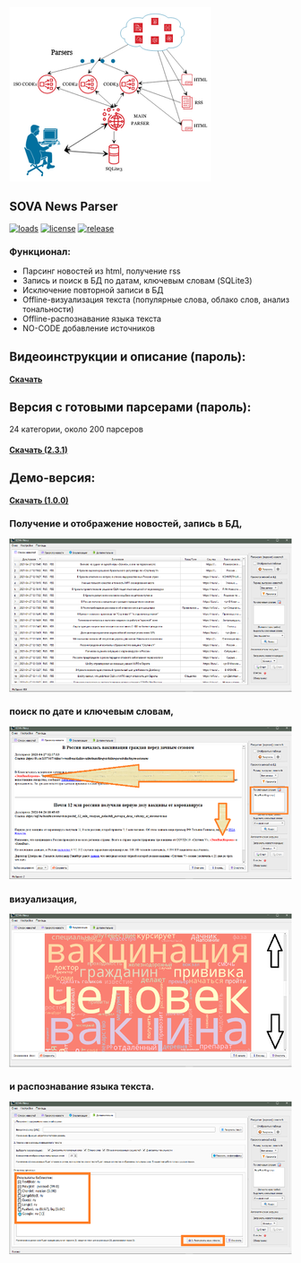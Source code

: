 ![](https://github.com/uav-profile/SOVA-NP/blob/main/src/scheme.png)

## SOVA News Parser
[![loads](https://img.shields.io/github/downloads/uav-profile/SOVA-NP/total.svg)](https://github.com/uav-profile/SOVA-NP/releases)
[![license](https://img.shields.io/github/license/uav-profile/SOVA-NP.svg)](https://ru.wikipedia.org/wiki/%D0%9B%D0%B8%D1%86%D0%B5%D0%BD%D0%B7%D0%B8%D1%8F_MIT)
[![release](https://badgen.net/github/release/uav-profile/SOVA-NP)](https://github.com/uav-profile/SOVA-NP/releases/download/2.3.1/SOVA.News.Setup.exe)

### Функционал:
+ Парсинг новостей из html, получение rss
+ Запись и поиск в БД по датам, ключевым словам (SQLite3)
+ Исключение повторной записи в БД
+ Offline-визуализация текста (популярные слова, облако слов, анализ тональности)
+ Offline-распознавание языка текста
+ NO-CODE добавление источников

## Видеоинструкции и описание (пароль):
#### <a href="https://github.com/uav-profile/SOVA-NP/releases/download/v2.2.1-videos/videoinstructions.rar"> Скачать </a>

## Версия с готовыми парсерами (пароль):
24 категории, около 200 парсеров
#### <a href="https://github.com/uav-profile/SOVA-NP/releases/download/2.3.1/SOVA.News.Setup.exe"> Скачать (2.3.1) </a>

## Демо-версия:
#### <a href="https://github.com/uav-profile/SOVA-NP/releases/download/v1.0.0/SOVA.News.Setup.exe"> Скачать (1.0.0) </a>

### Получение и отображение новостей, запись в БД, 
 
![](https://github.com/uav-profile/SOVA-NP/blob/main/src/1.png)

### поиск по дате и ключевым словам,

![](https://github.com/uav-profile/SOVA-NP/blob/main/src/2.png)

### визуализация,

![](https://github.com/uav-profile/SOVA-NP/blob/main/src/3.png)

### и распознавание языка текста.

![](https://github.com/uav-profile/SOVA-NP/blob/main/src/4.png)
